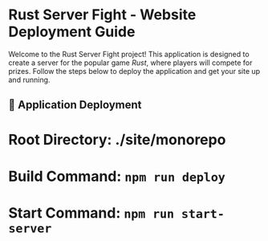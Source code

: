 # Rust Server Fight - Website Deployment Guide

Welcome to the Rust Server Fight project! This application is designed to create a server for the popular game _Rust_, where players will compete for prizes. Follow the steps below to deploy the application and get your site up and running.

## 🚀 Application Deployment

# Root Directory: ./site/monorepo

# Build Command: `npm run deploy`

# Start Command: `npm run start-server`
